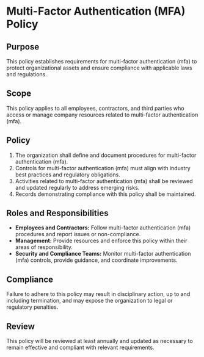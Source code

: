 # Multi-Factor Authentication (MFA) Policy

## Purpose
This policy establishes requirements for multi-factor authentication (mfa) to protect organizational assets and ensure compliance with applicable laws and regulations.

## Scope
This policy applies to all employees, contractors, and third parties who access or manage company resources related to multi-factor authentication (mfa).

## Policy
1. The organization shall define and document procedures for multi-factor authentication (mfa).
2. Controls for multi-factor authentication (mfa) must align with industry best practices and regulatory obligations.
3. Activities related to multi-factor authentication (mfa) shall be reviewed and updated regularly to address emerging risks.
4. Records demonstrating compliance with this policy shall be maintained.

## Roles and Responsibilities
- **Employees and Contractors:** Follow multi-factor authentication (mfa) procedures and report issues or non-compliance.
- **Management:** Provide resources and enforce this policy within their areas of responsibility.
- **Security and Compliance Teams:** Monitor multi-factor authentication (mfa) controls, provide guidance, and coordinate improvements.

## Compliance
Failure to adhere to this policy may result in disciplinary action, up to and including termination, and may expose the organization to legal or regulatory penalties.

## Review
This policy will be reviewed at least annually and updated as necessary to remain effective and compliant with relevant requirements.
